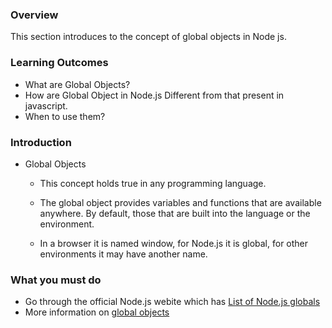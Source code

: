 ### Overview

This section introduces to the concept of global objects in Node js.

### Learning Outcomes
- What are Global Objects?
- How are Global Object in Node.js Different from that present in javascript.
- When to use them?


### Introduction
- Global Objects
	- This concept holds true in any programming language.
  
    - The global object provides variables and functions that are available anywhere. By default, those that are built into the language or the environment.
  
    - In a browser it is named window, for Node.js it is global, for other environments it may have another name.
    
   
### What you must do
- Go through the official Node.js webite which has [List of Node.js globals](https://nodejs.org/api/globals.html#globals_global_objects)
- More information on [global objects](https://www.youtube.com/watch?v=jn8PZNBmKm0&t=7s)

